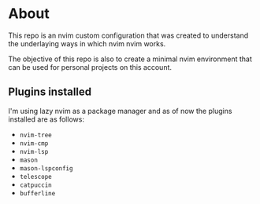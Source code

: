 # About
This repo is an nvim custom configuration that was created to understand the underlaying ways 
in which nvim nvim works.

The objective of this repo is also to create a minimal nvim environment that can be used
for personal projects on this account.

## Plugins installed
I'm using lazy nvim as a package manager and as of now the plugins installed are as follows:
* `nvim-tree`
* `nvim-cmp`
* `nvim-lsp`
* `mason`
* `mason-lspconfig`
* `telescope`
* `catpuccin`
* `bufferline`
